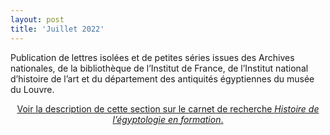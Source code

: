 ```yaml
---
layout: post
title: 'Juillet 2022'
---
```

<p>Publication de lettres isolées et de petites séries issues des Archives nationales, de la bibliothèque de l’Institut de France, de l’Institut national d’histoire de l’art et du département des antiquités égyptiennes du musée du Louvre.</p>
<center><p><a href="https://hef.hypotheses.org/?p=1585">Voir la description de cette section sur le carnet de recherche <i>Histoire de l’égyptologie en formation</i>.</a></p></center>
